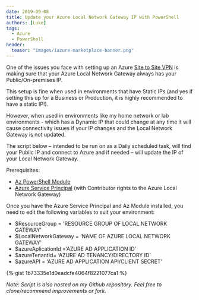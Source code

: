```yaml
---
date: 2019-09-08
title: Update your Azure Local Network Gateway IP with PowerShell
authors: [Luke]
tags:
  - Azure
  - PowerShell
header: 
  teaser: "images/iazure-marketplace-banner.png"
---
```

One of the issues you face with setting up an Azure [Site to Site VPN](https://learn.microsoft.com/en-us/azure/vpn-gateway/tutorial-site-to-site-portal?WT.mc_id=AZ-MVP-5004796) is making sure that your Azure Local Network Gateway always has your Public/On-premises IP.

This setup is fine when used in environments that have Static IPs (and yes if setting this up for a Business or Production, it is highly recommended to have a static IP!).

However, when used in environments like my home network or lab environments - which has a Dynamic IP that could change at any time it will cause connectivity issues if your IP changes and the Local Network Gateway is not updated.

The script below – intended to be run on as a Daily scheduled task, will find
your Public IP and connect to Azure and if needed – will update the IP of your
Local Network Gateway.

Prerequisites:

* [Az PowerShell Module](https://learn.microsoft.com/en-us/powershell/azure/install-az-ps?view=azps-7.5.0&WT.mc_id=AZ-MVP-5004796)
* [Azure Service Principal](https://learn.microsoft.com/en-us/azure/active-directory/develop/howto-create-service-principal-portal?WT.mc_id=AZ-MVP-5004796) (with Contributor rights to the Azure Local Network Gateway)

Once you have the Azure Service Principal and Az Module installed, you need to
edit the following variables to suit your environment:

* $ResourceGroup = 'RESOURCE GROUP OF LOCAL NETWORK GATEWAY'
* $LocalNetworkGateway = ‘NAME OF AZURE LOCAL NETWORK GATEWAY’
* $azureAplicationId =’AZURE AD APPLICATION ID’
* $azureTenantId= ‘AZURE AD TENANCY/DIRECTORY ID’
* $azureAPI = ‘AZURE AD APPLICATION API/CLIENT SECRET’

{% gist 1b73335e1d0eadcfe4064f8221077ca1 %}

_Note: Script is also hosted on my Github repository. Feel free to clone/recommend improvements or fork._
